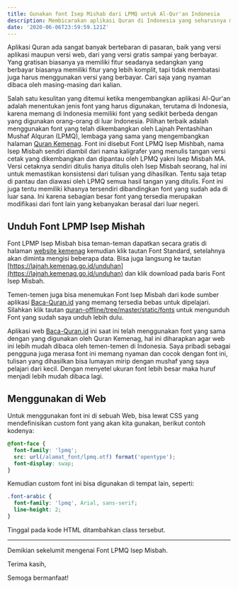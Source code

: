 ```yaml
---
title: Gunakan font Isep Mishab dari LPMQ untuk Al-Qur'an Indonesia
description: Membicarakan aplikasi Quran di Indonesia yang seharusnya menggunakan font dengan standard yang sama
date: '2020-06-06T23:59:59.121Z'
---
```


Aplikasi Quran ada sangat banyak bertebaran di pasaran, baik yang versi aplikasi maupun versi web, dari yang versi gratis sampai yang berbayar. Yang gratisan biasanya ya memiliki fitur seadanya sedangkan yang berbayar biasanya memiliki fitur yang lebih komplit, tapi tidak membatasi juga harus menggunakan versi yang berbayar. Cari saja yang nyaman dibaca oleh masing-masing dari kalian.

Salah satu kesulitan yang ditemui ketika mengembangkan aplikasi Al-Qur'an adalah menentukan jenis font yang harus digunakan, terutama di Indonesia, karena memang di Indonesia memiliki font yang sedikit berbeda dengan yang digunakan orang-orang di luar Indonesia.
Pilihan terbaik adalah menggunakan font yang telah dikembangkan oleh Lajnah Pentashihan Mushaf Alquran (LPMQ), lembaga yang sama yang mengembangkan halaman [Quran Kemenag](https://quran.kemenag.go.id/#!).
Font ini disebut Font LPMQ Isep Mishbah, nama Isep Misbah sendiri diambil dari nama kaligrafer yang menulis tangan versi cetak yang dikembangkan dan dipantau oleh LPMQ yakni Isep Misbah MA.
Versi cetaknya sendiri ditulis hanya ditulis oleh Isep Misbah seorang, hal ini untuk memastikan konsistensi dari tulisan yang dihasilkan. Tentu saja tetap di pantau dan diawasi oleh LPMQ semua hasil tangan yang ditulis.
Font ini juga tentu memiliki khasnya tersendiri dibandingkan font yang sudah ada di luar sana. Ini karena sebagian besar font yang tersedia merupakan modifikasi dari font lain yang kebanyakan berasal dari luar negeri.

## Unduh Font LPMP Isep Mishah

Font LPMP Isep Misbah bisa teman-teman dapatkan secara gratis di halaman [website kemenag](https://quran.kemenag.go.id/) kemudian klik tautan Font Standard, setelahnya akan diminta mengisi beberapa data.
Bisa juga langsung ke tautan [https://lajnah.kemenag.go.id/unduhan](https://lajnah.kemenag.go.id/unduhan) dan klik download pada baris Font Isep Misbah.

Temen-temen juga bisa menemukan Font Isep Misbah dari kode sumber aplikasi [Baca-Quran.id](https://www.baca-quran.id/) yang memang tersedia bebas untuk dipelajari.
Silahkan klik tautan [quran-offline/tree/master/static/fonts](https://github.com/mazipan/quran-offline/tree/master/static/fonts) untuk mengunduh Font yang sudah saya unduh lebih dulu.

Aplikasi web [Baca-Quran.id](https://www.baca-quran.id/1/) ini saat ini telah menggunakan font yang sama dengan yang digunakan oleh Quran Kemenag, hal ini diharapkan agar web ini lebih mudah dibaca oleh temen-temen di Indonesia.
Saya pribadi sebagai pengguna juga merasa font ini memang nyaman dan cocok dengan font ini, tulisan yang dihasilkan bisa lumayan mirip dengan mushaf yang saya pelajari dari kecil.
Dengan menyetel ukuran font lebih besar maka huruf menjadi lebih mudah dibaca lagi.

## Menggunakan di Web

Untuk menggunakan font ini di sebuah Web, bisa lewat CSS yang mendefinisikan custom font yang akan kita gunakan, berikut contoh kodenya:

```css
@font-face {
  font-family: 'lpmq';
  src: url(/alamat_font/lpmq.otf) format('opentype');
  font-display: swap;
}
```

Kemudian custom font ini bisa digunakan di tempat lain, seperti:

```css
.font-arabic {
  font-family: 'lpmq', Arial, sans-serif;
  line-height: 2;
}
```

Tinggal pada kode HTML ditambahkan class tersebut.

---

Demikian sekelumit mengenai Font LPMQ Isep Misbah.

Terima kasih,

Semoga bermanfaat!

